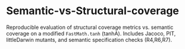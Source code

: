 # Semantic-vs-Structural-coverage
 Reproducible evaluation of structural coverage metrics vs. semantic coverage on a modified `FastMath.tanh` (tanhA). Includes Jacoco, PIT, littleDarwin mutants, and semantic specification checks (R4,R6,R7).
